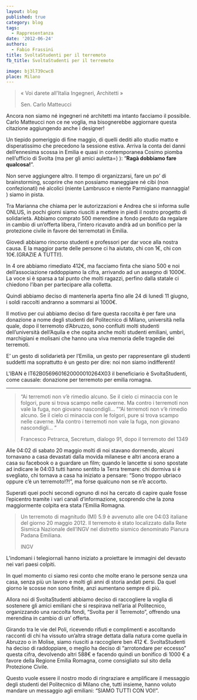 ```yaml
---
layout: blog
published: true
category: blog
tags:
  - Rappresentanza
date: '2012-06-24'
authors:
  - Fabio Frassini
title: SvoltaStudenti per il terremoto
fb_title: SvoltaStudenti per il terremoto

image: bj3l739cwc8
place: Milano
---
```


> « Voi darete all'Italia Ingegneri, Architetti »
> 
> Sen. Carlo Matteucci

Ancora non siamo né ingegneri né architetti ma intanto facciamo il possibile. Carlo Matteucci non ce ne voglia, ma bisognerebbe aggiornare questa citazione aggiungendo anche i designer!

Un tiepido pomeriggio di fine maggio, di quelli dediti allo studio matto e disperatissimo che precedono la sessione estiva. Arriva la conta dei danni dell’ennesima scossa in Emilia e quasi in contemporanea Cosimo piomba nell’ufficio di Svolta (ma per gli amici auletta=) ): “**Ragà dobbiamo fare qualcosa!**”.

Non serve aggiungere altro. Il tempo di organizzarsi, fare un po’ di brainstorming, scoprire che non possiamo maneggiare né cibi (non confezionati) né alcolici (niente Lambrusco e niente Parmigiano mannaggia! ) siamo in pista.

Tra Marianna che chiama per le autorizzazioni e Andrea che si informa sulle ONLUS, in pochi giorni siamo riusciti a mettere in piedi il nostro progetto di solidarietà. Abbiamo comprato 500 merendine a fondo perduto da regalare in cambio di un’offerta libera, l’intero ricavato andrà ad un bonifico per la protezione civile in favore dei terremotati in Emilia.

Giovedì abbiamo rincorso studenti e professori per dar voce alla nostra causa. E la maggior parte delle persone ci ha aiutato, chi con 1€, chi con 10€.(GRAZIE A TUTTI!).

In 4 ore abbiamo rimediato 412€, ma facciamo finta che siano 500 e noi dell’associazione raddoppiamo la cifra, arrivando ad un assegno di 1000€. La voce si è sparsa a tal punto che molti ragazzi, perfino dalla statale ci chiedono l’iban per partecipare alla colletta.

Quindi abbiamo deciso di mantenerla aperta fino alle 24 di lunedì 11 giugno, i soldi raccolti andranno a sommarsi ai 1000€.

Il motivo per cui abbiamo deciso di fare questa raccolta è per fare una donazione a nome degli studenti del Politecnico di Milano, università nella quale, dopo il terremoto d’Abruzzo, sono confluiti molti studenti dell’università dell’Aquila e che ospita anche molti studenti emiliani, umbri, marchigiani e molisani che hanno una viva memoria delle tragedie dei terremoti.

E’ un gesto di solidarietà per l’Emilia, un gesto per rappresentare gli studenti suddetti ma soprattutto è un gesto per dire: noi non siamo indifferenti!

L'IBAN è IT62B0569601620000010264X03 il beneficiario è SvoltaStudenti, come causale: donazione per terremoto per emilia romagna.

* * *

> “Ai terremoti non v’è rimedio alcuno. Se il cielo ci minaccia con le folgori, pure si trova scampo nelle caverne. Ma contro i terremoti non vale la fuga, non giovano nascondigli… ”“Ai terremoti non v’è rimedio alcuno. Se il cielo ci minaccia con le folgori, pure si trova scampo nelle caverne. Ma contro i terremoti non vale la fuga, non giovano nascondigli… ”
> 
> Francesco Petrarca, Secretum, dialogo 91, dopo il terremoto del 1349

Alle 04:02 di sabato 20 maggio molti di noi stavano dormendo, alcuni tornavano a casa devastati dalla movida milanese e altri ancora erano a casa su facebook o a guardare un film; quando le lancette si sono spostate ad indicare le 04:03 tutti hanno sentito la Terra tremare: chi dormiva si è svegliato, chi tornava a casa ha iniziato a pensare: “Sono troppo ubriaco oppure c’è un terremoto!?!”, ma forse qualcuno non se n’è accorto.

Superati quei pochi secondi ognuno di noi ha cercato di capire quale fosse l’epicentro tramite i vari canali d’informazione, scoprendo che la zona maggiormente colpita era stata l’Emilia Romagna.

> Un terremoto di magnitudo (Ml) 5.9 è avvenuto alle ore 04:03 italiane del giorno 20 maggio 2012. Il terremoto è stato localizzato dalla Rete Sismica Nazionale dell’INGV nel distretto sismico denominato Pianura Padana Emiliana.
> 
> INGV

L’indomani i telegiornali hanno iniziato a proiettare le immagini del devasto nei vari paesi colpiti.

In quel momento ci siamo resi conto che molte erano le persone senza una casa, senza più un lavoro e molti gli anni di storia andati persi. Da quel giorno le scosse non sono finite, anzi aumentano sempre di più.

Allora noi di SvoltaStudenti abbiamo deciso di raccogliere la voglia di sostenere gli amici emiliani che si respirava nell’aria al Politecnico, organizzando una raccolta fondi, “Svolta per il Terremoto”, offrendo una merendina in cambio di un’ offerta.

Girando tra le vie del Poli, ricevendo rifiuti e complimenti e ascoltando racconti di chi ha vissuto un’altra strage dettata dalla natura come quella in Abruzzo o in Molise, siamo riusciti a raccogliere ben 412 €. SvoltaStudenti ha deciso di raddoppiare, o meglio ha deciso di “arrotondare per eccesso” questa cifra, devolvendo altri 588€ e facendo quindi un bonifico di 1000 € a favore della Regione Emilia Romagna, come consigliato sul sito della Protezione Civile.

Questo vuole essere il nostro modo di ringraziare e amplificare il messaggio degli studenti del Politecnico di Milano che, tutti insieme, hanno voluto mandare un messaggio agli emiliani: “SIAMO TUTTI CON VOI!”.
